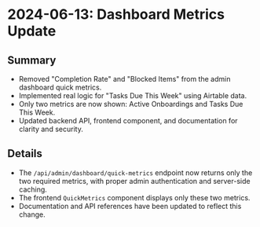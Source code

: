 # 2024-06-13: Dashboard Metrics Update

## Summary
- Removed "Completion Rate" and "Blocked Items" from the admin dashboard quick metrics.
- Implemented real logic for "Tasks Due This Week" using Airtable data.
- Only two metrics are now shown: Active Onboardings and Tasks Due This Week.
- Updated backend API, frontend component, and documentation for clarity and security.

## Details
- The `/api/admin/dashboard/quick-metrics` endpoint now returns only the two required metrics, with proper admin authentication and server-side caching.
- The frontend `QuickMetrics` component displays only these two metrics.
- Documentation and API references have been updated to reflect this change. 